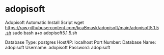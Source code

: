 # adopisoft
Adopisoft Automatic Install Script
wget https://raw.githubusercontent.com/kcaBmask/adopisoft/main/adopisoft5.1.5.sh
sudo bash a+x adopisoft5.1.5.sh


Database Type: postgres
Host/IP: localhost
Port Number:
Database Name: adopisoft
Username: adopisoft
Password: adopisoft
